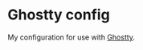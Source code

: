 # Ghostty config

My configuration for use with [Ghostty](https://ghostty.org/).

[//]: # (README.md ends here)
